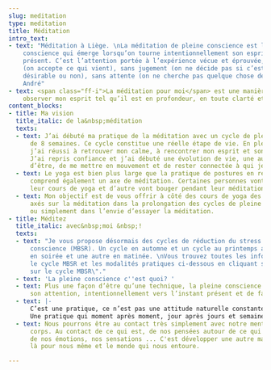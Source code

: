 ```yaml
---
slug: meditation
type: meditation
title: Méditation
intro_text:
- text: "Méditation à Liège. \nLa méditation de pleine conscience est la qualité de
    conscience qui émerge lorsqu’on tourne intentionnellement son esprit vers le moment
    présent. C’est l’attention portée à l’expérience vécue et éprouvée, sans filtre
    (on accepte ce qui vient), sans jugement (on ne décide pas si c’est bien ou mal,
    désirable ou non), sans attente (on ne cherche pas quelque chose de précis). Christophe
    André"
- text: <span class="ff-i">La méditation pour moi</span> est une manière d’être, c’est
    observer mon esprit tel qu’il est en profondeur, en toute clarté et bienveillance.
content_blocks:
- title: Ma vision
  title_italic: de la&nbsp;méditation
  texts:
  - text: J’ai débuté ma pratique de la méditation avec un cycle de pleine conscience
      de 8 semaines. Ce cycle constitue une réelle étape de vie. En plein chamboulement,
      j’ai réussi à retrouver mon calme, à rencontrer mon esprit et son mode de fonctionnement.
      J’ai repris confiance et j’ai débuté une évolution de vie, une autre manière
      d’être, de me mettre en mouvement et de rester connectée à qui je suis.
  - text: Le yoga est bien plus large que la pratique de postures en respirant, il
      comprend également un axe de méditation. Certaines personnes vont méditer pendant
      leur cours de yoga et d’autre vont bouger pendant leur méditation…
  - text: Mon objectif est de vous offrir à côté des cours de yoga des moments plus
      axés sur la méditation dans la prolongation des cycles de pleine conscience
      ou simplement dans l’envie d’essayer la méditation.
- title: Méditez
  title_italic: avec&nbsp;moi &nbsp;!
  texts:
  - text: "Je vous propose désormais des cycles de réduction du stress par la pleine
      conscience (MBSR). Un cycle en automne et un cycle au printemps avec une session
      en soirée et une autre en matinée. \nVous trouvez toutes les informations sur
      le cycle MBSR et les modalités pratiques ci-dessous en cliquant sur \"Plus d'infos
      sur le cycle MBSR\"."
  - text: 'La pleine conscience c''est quoi? '
  - text: Plus une façon d’être qu’une technique, la pleine conscience signifie diriger
      son attention, intentionnellement vers l’instant présent et de façon non jugeante.
  - text: |-
      C’est une pratique, ce n’est pas une attitude naturelle constante chez nous. Et dans cette pratique nous cultivons la curiosité, l’exploration, la bonté et l’amitié vis-à-vis de tout ce dont nous pouvons faire l’expérience. Ce qui est agréable et aussi ce qui est désagréable ou ni l’un ni l’autre.
      Une pratique qui moment après moment, jour après jours et semaines après semaine nous emmène dans une expérience subtile de ce qui est présent.
  - text: Nous pourrons être au contact très simplement avec notre mental et notre
      corps. Au contact de ce qui est, de nos pensées autour de ce qui est présent,
      de nos émotions, nos sensations ... C'est développer une autre manière d'être
      là pour nous même et le monde qui nous entoure.

---
```

